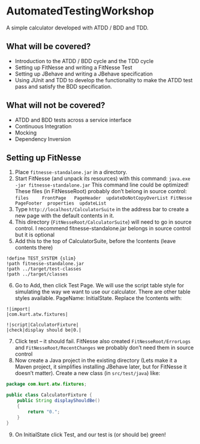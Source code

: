 AutomatedTestingWorkshop
========================

A simple calculator developed with ATDD / BDD and TDD.

## What will be covered? ##

- Introduction to the ATDD / BDD cycle and the TDD cycle
- Setting up FitNesse and writing a FitNesse Test
- Setting up JBehave and writing a JBehave specification
- Using JUnit and TDD to develop the functionality to make the ATDD test pass and satisfy the BDD specification.

## What will not be covered? ##

- ATDD and BDD tests across a service interface
- Continuous Integration
- Mocking
- Dependency Inversion

## Setting up FitNesse ##

1. Place  `fitnesse-standalone.jar` in a directory.
2. Start FitNesse (and unpack its resources) with this command: `java.exe -jar fitnesse-standalone.jar` This command line could be optimized! These files (in FitNesseRoot) probably don’t belong in source control: `files     FrontPage   PageHeader  updateDoNotCopyOverList FitNesse  PageFooter  properties  updateList`
3. Type `http://localhost/CalculatorSuite` in the address bar to create a new page with the default contents in it.
4. This directory (`FitNesseRoot/CalculatorSuite`) will need to go in source control. I recommend fitnesse-standalone.jar belongs in source control but it is optional
5. Add this to the top of CalculatorSuite, before the !contents (leave contents there)
```
!define TEST_SYSTEM {slim}
!path fitnesse-standalone.jar
!path ../target/test-classes
!path ../target/classes
```

6. Go to Add, then click Test Page. We will use the script table style for simulating the way we want to use our calculator. There are other table styles available. PageName: InitialState. Replace the !contents with:
```
!|import|
|com.kurt.atw.fixtures|
```

```
!|script|CalculatorFixture|
|check|display should be|0.|
```

7. Click test – it should fail. FitNesse also created `FitNesseRoot/ErrorLogs` and `FitNesseRoot/RecentChanges` we probably don’t need them in source control
8. Now create a Java project in the existing directory (Lets make it a Maven project, it simplifies installing JBehave later, but for FitNesse it doesn’t matter). Create a new class (in `src/test/java`) like:
```java
package com.kurt.atw.fixtures;

public class CalculatorFixture {
	public String displayShouldBe()
	{
		return "0.";
	}
}
```

9. On InitialState click Test, and our test is (or should be) green!
